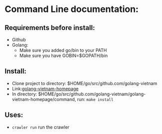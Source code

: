 # Command Line documentation:
## Requirements before install:
- Github
- Golang:
    - Make sure you added go/bin to your PATH
    - Make sure you have GOBIN=$GOPATH/bin
## Install:
- Clone project to directory: $HOME/go/src/github.com/golang-vietnam
- Link:[golang-vietnam-homepage](https://github.com/golang-vietnam/golang-vietnam-homepage.git)
- In directory: $HOME/go/src/github.com/golang-vietnam/golang-vietnam-homepage/command, run: `make install`
## Uses:
- `crawler run` run the crawler
